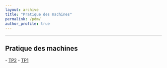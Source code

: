 ```yaml
---
layout: archive
title: "Pratique des machines"
permalink: /pdm/
author_profile: true
---
```


------
<h2 id="2021">Pratique des machines</h2>
- <a href="/assets/cours/PdM/PdM_2526_TP2.pdf">TP2</a> 
- <a href="/assets/cours/PdM/PdM_2526_TP1.pdf">TP1</a> 
<!--

- <a href="/assets/cours/PdM/PdM_2223_TP8.pdf">TP8</a>
- <a href="/assets/cours/PdM/PdM_2223_TP8_corrige.pdf">TP8_corrige</a>
- <a href="/assets/cours/PdM/liste_francais.txt">liste_francais.txt</a>

- <a href="/assets/cours/PdM/PdM_2223_TP5.pdf">TP5</a>

- <a href="/assets/cours/PdM/PdM_2223_TP4.pdf">TP4</a> 
- <a href="/assets/cours/PdM/PdM_2223_TP4_exercice1.sh">TP4_exercice1.sh</a> 


- <a href="/assets/cours/PdM/PdM_2223_TP3.pdf">TP3</a> 
- <a href="/assets/cours/PdM/PdM_2223_TP3_corrige.pdf">TP3_corrige</a> 


- <a href="/assets/cours/PdM/PdM_2223_TP2.pdf">TP2</a> 
- <a href="/assets/cours/PdM/PdM_2223_TP2_corrige.pdf">TP2_corrige</a> 


- <a href="/assets/cours/PdM/PdM_2223_TP1.pdf">TP1</a> 
- <a href="/assets/cours/PdM/PdM_2223_TP1_corrige.pdf">TP1_corrige</a> 
- <a href="/assets/cours/PdM/PdM_2223_TP1.zip">PdM_2223_TP1.zip</a> 

-->
